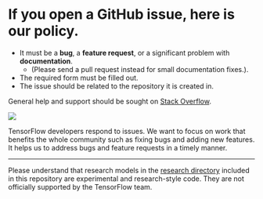 # If you open a GitHub issue, here is our policy.

* It must be a **bug**, a **feature request**, or a significant problem
with **documentation**.
  * (Please send a pull request instead for small documentation fixes.).
* The required form must be filled out.
* The issue should be related to the repository it is created in.

General help and support should be sought on [Stack Overflow](https://stackoverflow.com/questions/tagged/tensorflow-model-garden).

[![](https://img.shields.io/stackexchange/stackoverflow/t/tensorflow-model-garden)](https://stackoverflow.com/questions/tagged/tensorflow-model-garden)

TensorFlow developers respond to issues.
We want to focus on work that benefits the whole community such as fixing bugs
and adding new features.
It helps us to address bugs and feature requests in a timely manner.

--- 

Please understand that research models in the [research directory](https://github.com/tensorflow/models/tree/master/research)
included in this repository are experimental and research-style code.
They are not officially supported by the TensorFlow team.


